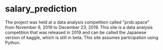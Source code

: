 # salary_prediction
The project was held at a data analysis competition called "prob.space" from November 6, 2019 to December 23, 2019.
This site is a data analysis competition that was released in 2019 and can be called the Japanese version of kaggle, which is still in beta.
This site assumes participation using Python.
